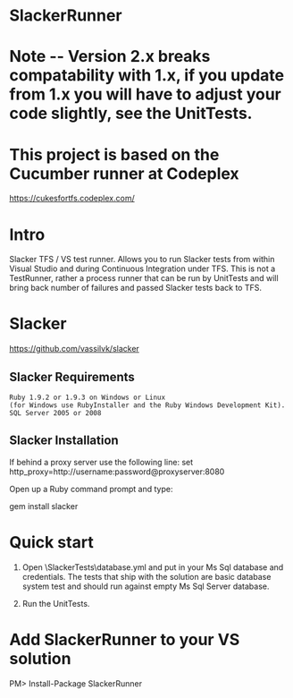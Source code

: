 # SlackerRunner


Note -- Version 2.x breaks compatability with 1.x, if you update from 1.x you will have to adjust your code slightly, see the UnitTests.
============



This project is based on the Cucumber runner at Codeplex
============
https://cukesfortfs.codeplex.com/


Intro
============
Slacker TFS / VS test runner.  Allows you to run Slacker tests from within Visual Studio and during Continuous Integration under TFS.  This is not a TestRunner, rather a process runner that can be run by UnitTests and will bring back number of failures and passed Slacker tests back to TFS.



Slacker
============
https://github.com/vassilvk/slacker


Slacker Requirements
------------
    Ruby 1.9.2 or 1.9.3 on Windows or Linux
    (for Windows use RubyInstaller and the Ruby Windows Development Kit).
    SQL Server 2005 or 2008


Slacker Installation
------------
If behind a proxy server use the following line:
set http_proxy=http://username:password@proxyserver:8080

Open up a Ruby command prompt and type:

gem install slacker



Quick start
============
1. Open \SlackerTests\database.yml and put in your Ms Sql database and credentials.  The tests that ship with the solution are basic database system test and should run against empty Ms Sql Server database.

2. Run the UnitTests.



Add SlackerRunner to your VS solution
============
PM> Install-Package SlackerRunner  

